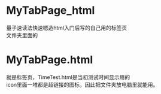 # MyTabPage_html
量子速读法快速嗯造html入门后写的自己用的标签页<br>
文件夹里面的<h1>MyTabPage.html</h1>就是标签页，TimeTest.html是当初测试时间显示用的<br>
icon里面一堆都是超链接的图标，因此把文件夹放电脑里就能用。<br>
<br>
